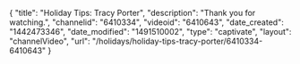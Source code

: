 {
    "title": "Holiday Tips: Tracy Porter",
    "description": "Thank you for watching.",
    "channelid": "6410334",
    "videoid": "6410643",
    "date_created": "1442473346",
    "date_modified": "1491510002",
    "type": "captivate",
    "layout": "channelVideo",
    "url": "\/holidays\/holiday-tips-tracy-porter\/6410334-6410643"
}